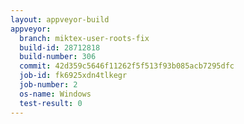 ```yaml
---
layout: appveyor-build
appveyor:
  branch: miktex-user-roots-fix
  build-id: 28712818
  build-number: 306
  commit: 42d359c5646f11262f5f513f93b085acb7295dfc
  job-id: fk6925xdn4tlkegr
  job-number: 2
  os-name: Windows
  test-result: 0
---
```

